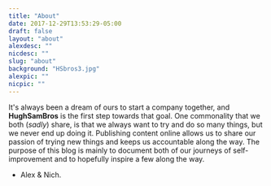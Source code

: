 ```yaml
---
title: "About"
date: 2017-12-29T13:53:29-05:00
draft: false
layout: "about"
alexdesc: ""
nicdesc: ""
slug: "about"
background: "HSbros3.jpg"
alexpic: ""
nicpic: ""
---
```

It's always been a dream of ours to start a company together, and **HughSamBros** is the first step towards that goal. One commonality that we both (*sadly*) share, is that we always want to try and do so many things, but we never end up doing it. Publishing content online allows us to share our passion of trying new things and keeps us accountable along the way. The purpose of this blog is mainly to document both of our journeys of self-improvement and to hopefully inspire a few along the way.

- Alex & Nich.
